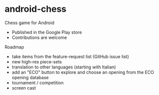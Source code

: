 android-chess
=============

Chess game for Android
- Published in the Google Play store
- Contributions are welcome

Roadmap
- take items from the feature-request list (GitHub issue list)
- new high-res piece-sets
- translation to other languages (starting with Italian)
- add an "ECO" button to explore and choose an opening from the ECO opening database
- tournament / competition
- screen cast

